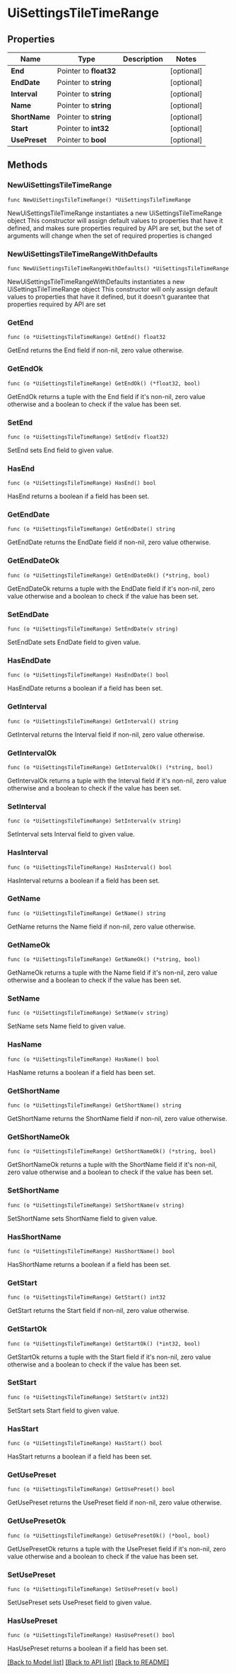 # UiSettingsTileTimeRange

## Properties

Name | Type | Description | Notes
------------ | ------------- | ------------- | -------------
**End** | Pointer to **float32** |  | [optional] 
**EndDate** | Pointer to **string** |  | [optional] 
**Interval** | Pointer to **string** |  | [optional] 
**Name** | Pointer to **string** |  | [optional] 
**ShortName** | Pointer to **string** |  | [optional] 
**Start** | Pointer to **int32** |  | [optional] 
**UsePreset** | Pointer to **bool** |  | [optional] 

## Methods

### NewUiSettingsTileTimeRange

`func NewUiSettingsTileTimeRange() *UiSettingsTileTimeRange`

NewUiSettingsTileTimeRange instantiates a new UiSettingsTileTimeRange object
This constructor will assign default values to properties that have it defined,
and makes sure properties required by API are set, but the set of arguments
will change when the set of required properties is changed

### NewUiSettingsTileTimeRangeWithDefaults

`func NewUiSettingsTileTimeRangeWithDefaults() *UiSettingsTileTimeRange`

NewUiSettingsTileTimeRangeWithDefaults instantiates a new UiSettingsTileTimeRange object
This constructor will only assign default values to properties that have it defined,
but it doesn't guarantee that properties required by API are set

### GetEnd

`func (o *UiSettingsTileTimeRange) GetEnd() float32`

GetEnd returns the End field if non-nil, zero value otherwise.

### GetEndOk

`func (o *UiSettingsTileTimeRange) GetEndOk() (*float32, bool)`

GetEndOk returns a tuple with the End field if it's non-nil, zero value otherwise
and a boolean to check if the value has been set.

### SetEnd

`func (o *UiSettingsTileTimeRange) SetEnd(v float32)`

SetEnd sets End field to given value.

### HasEnd

`func (o *UiSettingsTileTimeRange) HasEnd() bool`

HasEnd returns a boolean if a field has been set.

### GetEndDate

`func (o *UiSettingsTileTimeRange) GetEndDate() string`

GetEndDate returns the EndDate field if non-nil, zero value otherwise.

### GetEndDateOk

`func (o *UiSettingsTileTimeRange) GetEndDateOk() (*string, bool)`

GetEndDateOk returns a tuple with the EndDate field if it's non-nil, zero value otherwise
and a boolean to check if the value has been set.

### SetEndDate

`func (o *UiSettingsTileTimeRange) SetEndDate(v string)`

SetEndDate sets EndDate field to given value.

### HasEndDate

`func (o *UiSettingsTileTimeRange) HasEndDate() bool`

HasEndDate returns a boolean if a field has been set.

### GetInterval

`func (o *UiSettingsTileTimeRange) GetInterval() string`

GetInterval returns the Interval field if non-nil, zero value otherwise.

### GetIntervalOk

`func (o *UiSettingsTileTimeRange) GetIntervalOk() (*string, bool)`

GetIntervalOk returns a tuple with the Interval field if it's non-nil, zero value otherwise
and a boolean to check if the value has been set.

### SetInterval

`func (o *UiSettingsTileTimeRange) SetInterval(v string)`

SetInterval sets Interval field to given value.

### HasInterval

`func (o *UiSettingsTileTimeRange) HasInterval() bool`

HasInterval returns a boolean if a field has been set.

### GetName

`func (o *UiSettingsTileTimeRange) GetName() string`

GetName returns the Name field if non-nil, zero value otherwise.

### GetNameOk

`func (o *UiSettingsTileTimeRange) GetNameOk() (*string, bool)`

GetNameOk returns a tuple with the Name field if it's non-nil, zero value otherwise
and a boolean to check if the value has been set.

### SetName

`func (o *UiSettingsTileTimeRange) SetName(v string)`

SetName sets Name field to given value.

### HasName

`func (o *UiSettingsTileTimeRange) HasName() bool`

HasName returns a boolean if a field has been set.

### GetShortName

`func (o *UiSettingsTileTimeRange) GetShortName() string`

GetShortName returns the ShortName field if non-nil, zero value otherwise.

### GetShortNameOk

`func (o *UiSettingsTileTimeRange) GetShortNameOk() (*string, bool)`

GetShortNameOk returns a tuple with the ShortName field if it's non-nil, zero value otherwise
and a boolean to check if the value has been set.

### SetShortName

`func (o *UiSettingsTileTimeRange) SetShortName(v string)`

SetShortName sets ShortName field to given value.

### HasShortName

`func (o *UiSettingsTileTimeRange) HasShortName() bool`

HasShortName returns a boolean if a field has been set.

### GetStart

`func (o *UiSettingsTileTimeRange) GetStart() int32`

GetStart returns the Start field if non-nil, zero value otherwise.

### GetStartOk

`func (o *UiSettingsTileTimeRange) GetStartOk() (*int32, bool)`

GetStartOk returns a tuple with the Start field if it's non-nil, zero value otherwise
and a boolean to check if the value has been set.

### SetStart

`func (o *UiSettingsTileTimeRange) SetStart(v int32)`

SetStart sets Start field to given value.

### HasStart

`func (o *UiSettingsTileTimeRange) HasStart() bool`

HasStart returns a boolean if a field has been set.

### GetUsePreset

`func (o *UiSettingsTileTimeRange) GetUsePreset() bool`

GetUsePreset returns the UsePreset field if non-nil, zero value otherwise.

### GetUsePresetOk

`func (o *UiSettingsTileTimeRange) GetUsePresetOk() (*bool, bool)`

GetUsePresetOk returns a tuple with the UsePreset field if it's non-nil, zero value otherwise
and a boolean to check if the value has been set.

### SetUsePreset

`func (o *UiSettingsTileTimeRange) SetUsePreset(v bool)`

SetUsePreset sets UsePreset field to given value.

### HasUsePreset

`func (o *UiSettingsTileTimeRange) HasUsePreset() bool`

HasUsePreset returns a boolean if a field has been set.


[[Back to Model list]](../README.md#documentation-for-models) [[Back to API list]](../README.md#documentation-for-api-endpoints) [[Back to README]](../README.md)


